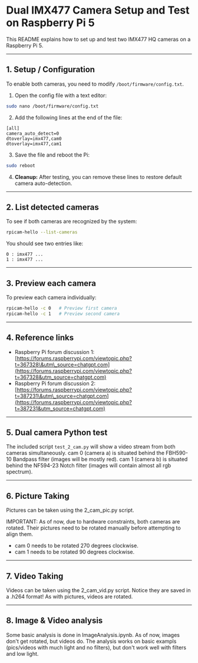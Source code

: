 # Dual IMX477 Camera Setup and Test on Raspberry Pi 5

This README explains how to set up and test two IMX477 HQ cameras on a Raspberry Pi 5.

---

## 1. Setup / Configuration

To enable both cameras, you need to modify `/boot/firmware/config.txt`.

1. Open the config file with a text editor:

```bash
sudo nano /boot/firmware/config.txt
```

2. Add the following lines at the end of the file:

```
[all]
camera_auto_detect=0
dtoverlay=imx477,cam0
dtoverlay=imx477,cam1
```

3. Save the file and reboot the Pi:

```bash
sudo reboot
```

4. **Cleanup:** After testing, you can remove these lines to restore default camera auto-detection.

---

## 2. List detected cameras

To see if both cameras are recognized by the system:

```bash
rpicam-hello --list-cameras
```

You should see two entries like:

```
0 : imx477 ...
1 : imx477 ...
```

---

## 3. Preview each camera

To preview each camera individually:

```bash
rpicam-hello -c 0   # Preview first camera
rpicam-hello -c 1   # Preview second camera
```

---

## 4. Reference links

* Raspberry Pi forum discussion 1: [https://forums.raspberrypi.com/viewtopic.php?t=367328\&utm\_source=chatgpt.com](https://forums.raspberrypi.com/viewtopic.php?t=367328&utm_source=chatgpt.com)
* Raspberry Pi forum discussion 2: [https://forums.raspberrypi.com/viewtopic.php?t=387231\&utm\_source=chatgpt.com](https://forums.raspberrypi.com/viewtopic.php?t=387231&utm_source=chatgpt.com)

---

## 5. Dual camera Python test

The included script `test_2_cam.py` will show a video stream from both cameras simultaneously.
cam 0 (camera a) is situated behind the FBH590-10 Bandpass filter (images will be mostly red). 
cam 1 (camera b) is situated behind the NF594-23 Notch filter (images will contain almost all rgb spectrum).

---

## 6. Picture Taking

Pictures can be taken using the 2_cam_pic.py script. 

IMPORTANT: As of now, due to hardware constraints, both cameras are rotated. Their pictures need to be 
rotated manually before attempting to align them.
 
- cam 0 needs to be rotated 270 degrees clockwise. 
- cam 1 needs to be rotated 90 degrees clockwise. 
 
---

## 7. Video Taking

Videos can be taken using the 2_cam_vid.py script. 
Notice they are saved in a .h264 format!
As with pictures, videos are rotated. 

---
## 8. Image & Video analysis

Some basic analysis is done in ImageAnalysis.ipynb. 
As of now, images don't get rotated, but videos do. 
The analysis works on basic exampls (pics/videos with much light and no filters), but don't work 
well with filters and low light. 


